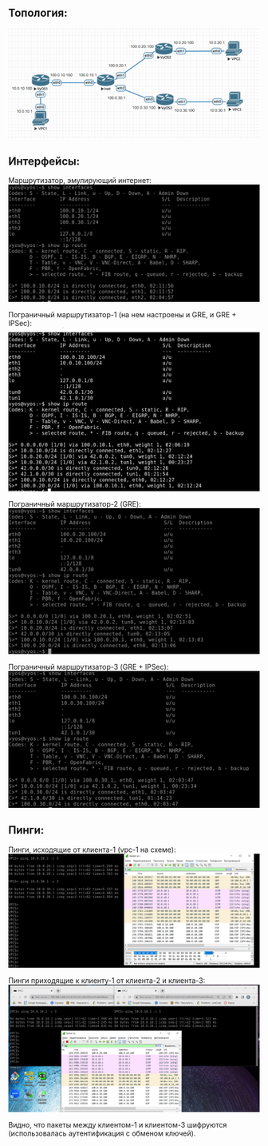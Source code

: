 ## Топология:
![alt text](./screens/topology.PNG)

## Интерфейсы:
Маршрутизатор, эмулирующий интернет:
![alt text](./screens/inet_interfaces.PNG)

Пограничный маршрутизатор-1 (на нем настроены и GRE, и GRE + IPSec):
![alt text](./screens/vyos1_interfaces.PNG)

Пограничный маршрутизатор-2 (GRE):
![alt text](./screens/vyos2_interfaces.PNG)

Пограничный маршрутизатор-3 (GRE + IPSec):
![alt text](./screens/vyos3_interfaces.PNG)

## Пинги:
Пинги, исходящие от клиента-1 (vpc-1 на схеме):
![alt text](./screens/vyos1_pings.PNG)

Пинги приходящие к клиенту-1 от клиента-2 и клиента-3:
![alt text](./screens/vyos1_pongs.PNG)

Видно, что пакеты между клиентом-1 и клиентом-3 шифруются (использовалась аутентификация с обменом ключей).
